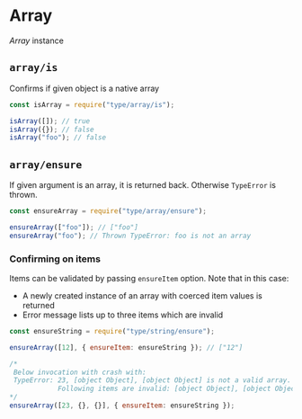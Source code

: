 # Array

_Array_ instance

## `array/is`

Confirms if given object is a native array

```javascript
const isArray = require("type/array/is");

isArray([]); // true
isArray({}); // false
isArray("foo"); // false
```

## `array/ensure`

If given argument is an array, it is returned back. Otherwise `TypeError` is thrown.

```javascript
const ensureArray = require("type/array/ensure");

ensureArray(["foo"]); // ["foo"]
ensureArray("foo"); // Thrown TypeError: foo is not an array
```

### Confirming on items

Items can be validated by passing `ensureItem` option. Note that in this case:

- A newly created instance of an array with coerced item values is returned
- Error message lists up to three items which are invalid

```javascript
const ensureString = require("type/string/ensure");

ensureArray([12], { ensureItem: ensureString }); // ["12"]

/*
 Below invocation with crash with:
 TypeError: 23, [object Object], [object Object] is not a valid array.
            Following items are invalid: [object Object], [object Object]
*/
ensureArray([23, {}, {}], { ensureItem: ensureString });
```

